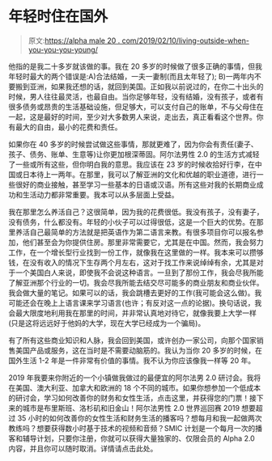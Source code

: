 # 年轻时住在国外

> 原文:[https://alpha male 20 . com/2019/02/10/living-outside-when-you-you-you-young/](https://alphamale20.com/2019/02/10/living-abroad-when-youre-younger/)

他指的是我二十多岁就该做的事。我在 20 多岁的时候做了很多正确的事情，但我年轻时最大的两个错误是:A)合法结婚，一夫一妻制(而且太年轻了); B)一两年内不要搬到亚洲，如果我还想的话，就回到美国。正如我以前说过的，在你二十出头的时候，男人往往最灵活，也最自由。当你足够年轻，没有结婚，没有孩子，或者有很多债务或昂贵的生活基础设施，但足够大，可以支付自己的账单，不与父母住在一起，这是最好的时间，至少对大多数男人来说，走出去，真正看看这个世界。你有最大的自由，最小的花费和责任。

如果你在 40 多岁的时候尝试做这些事情，那就更难了，因为你会有责任(妻子、孩子、债务、账单、生意等)让你更加根深蒂固。阿尔法男性 2.0 的生活方式减轻了一些或所有这些，但你明白我的意思。我应该在 23 岁的时候收拾好行李，在中国或日本待上一两年。在那里，我可以了解亚洲的文化和优越的职业道德，进行一些很好的商业接触，甚至学习一些基本的日语或汉语。所有这些对我的长期商业成功和生活动力都非常重要。我本可以从多层面上受益。

我在那里怎么养活自己？这很简单，因为我的花费很低。我没有孩子，没有妻子，没有债务，什么都没有。年轻的小伙子可以过得很低，这是一个巨大的优势。在那里养活自己最简单的方法就是把英语作为第二语言来教。有很多项目你可以报名参加，他们甚至会为你提供住房。那里非常需要它，尤其是在中国。然而，我会努力工作，在一个增长型行业找到一份工作，就像我在这里做的一样。我本来可以攒够钱，在没有收入的情况下生存两个月左右，这对于找工作来说绰绰有余，尤其是对于一个美国白人来说，即使我不会说这种语言。一旦到了那份工作，我会尽我所能了解亚洲那个行业的一切。我会尽我所能去结交尽可能多的商业朋友和商业伙伴。我会做大量的笔记。如果可以的话，我会跳槽去更好的工作(我可能会这么做)。我可能还会在晚上上语言课来学习语言(也许；有反对这一点的论据)。换句话说，我会最大限度地利用我在那里的时间，并非常认真地对待它，就像我要上大学一样(只是这将远远好于他妈的大学，现在大学已经成为一个骗局)。

有了所有这些商业知识和人脉，我会回到美国，或许创办一家公司，向那个国家销售美国产品或服务，这在当时是不需要动脑筋的。我认为当你 20 多岁的时候，在国外生活 1-2 年是一件非常有价值的事情。我不认为你应该像我一样等 20 年。

2019 年我要来你附近的一个小镇做我做过的最便宜的阿尔法男 2.0 研讨会。我将在美国、澳大利亚、加拿大和欧洲的 18 个不同的城市。如果你想参加一个低成本的研讨会，学习如何改善你的财务和女性生活，点击这里，并获得您的门票！接下来的城市是布里斯班、洛杉矶和旧金山！阿尔法男性 2.0 世界巡回赛 2019 想要超过 35 小时的如何改善你的女性生活和财务生活的播客吗？想每月和我一起做两次教练吗？想要获得数小时基于技术的视频和音频？SMIC 计划是一个每月一次的播客和辅导计划，只要你注册，你就可以获得大量独家的、仅限会员的 Alpha 2.0 内容，并且你可以随时取消。详情请点击此处。
